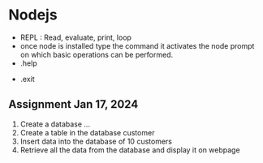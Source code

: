 
# Nodejs

- REPL : Read, evaluate, print, loop
- once node is installed type the command it activates the node prompt on which basic operations can be performed.
- .help
* .exit


## Assignment Jan 17, 2024
1. Create a database ...
2. Create a table in the database customer
3. Insert data into the database of 10 customers
4. Retrieve all the data from the database and display it on webpage
    